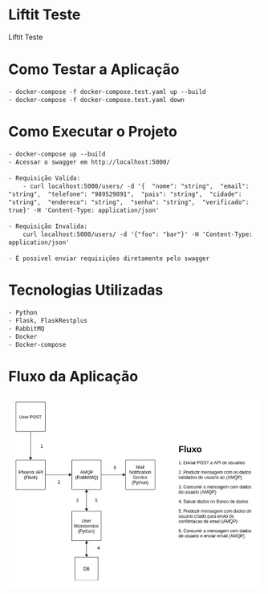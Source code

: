 # Liftit Teste

Liftit Teste

# Como Testar a Aplicação

    - docker-compose -f docker-compose.test.yaml up --build
    - docker-compose -f docker-compose.test.yaml down

# Como Executar o Projeto

    - docker-compose up --build
    - Acessar o swagger em http://localhost:5000/
    
    - Requisição Valida:
        - curl localhost:5000/users/ -d '{  "nome": "string",  "email": "string",  "telefone": "989529891",  "pais": "string",  "cidade": "string",  "endereco": "string",  "senha": "string",  "verificado": true}' -H 'Content-Type: application/json'

    - Requisição Invalida:
        curl localhost:5000/users/ -d '{"foo": "bar"}' -H 'Content-Type: application/json'

    - É possivel enviar requisições diretamente pelo swagger


# Tecnologias Utilizadas

    - Python
    - Flask, FlaskRestplus
    - RabbitMQ
    - Docker
    - Docker-compose

# Fluxo da Aplicação
![alt text](./fluxo.jpg)
